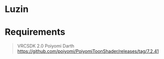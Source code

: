 # Luzin

# Requirements

>VRCSDK 2.0 
>Poiyomi Darth https://github.com/poiyomi/PoiyomiToonShader/releases/tag/7.2.41
